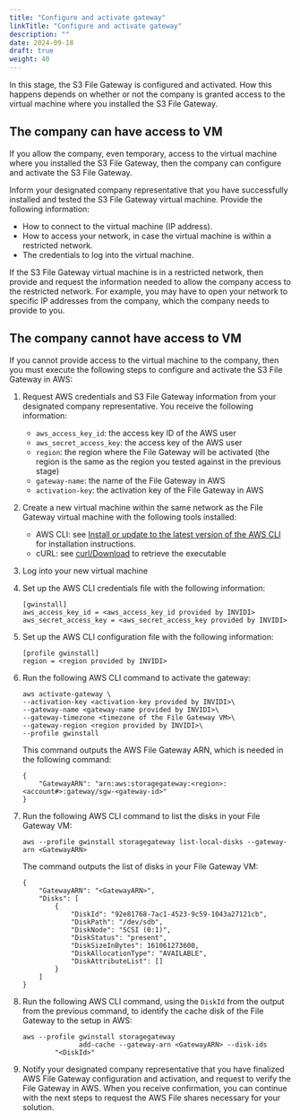 ```yaml
---
title: "Configure and activate gateway"
linkTitle: "Configure and activate gateway"
description: ""
date: 2024-09-18
draft: true
weight: 40
---
```


In this stage, the S3 File Gateway is configured and activated. How this happens depends on whether or not the company is granted access to the virtual machine where you installed the S3 File Gateway.

## The company can have access to VM

If you allow the company, even temporary, access to the virtual machine where you installed the S3 File Gateway, then the company can configure and activate the S3 File Gateway.

Inform your designated company representative that you have successfully installed and tested the S3 File Gateway virtual machine. Provide the following information:

*   How to connect to the virtual machine \(IP address\).
*   How to access your network, in case the virtual machine is within a restricted network.
*   The credentials to log into the virtual machine.

If the S3 File Gateway virtual machine is in a restricted network, then provide and request the information needed to allow the company access to the restricted network. For example, you may have to open your network to specific IP addresses from the company, which the company needs to provide to you.

## The company cannot have access to VM

If you cannot provide access to the virtual machine to the company, then you must execute the following steps to configure and activate the S3 File Gateway in AWS:

1. Request AWS credentials and S3 File Gateway information from your designated company representative. You receive the following information:
   * `aws_access_key_id`: the access key ID of the AWS user
   * `aws_secret_access_key`: the access key of the AWS user
   * `region`: the region where the File Gateway will be activated \(the region is the same as the region you tested against in the previous stage\)
   * `gateway-name`: the name of the File Gateway in AWS
   * `activation-key`: the activation key of the File Gateway in AWS
1. Create a new virtual machine within the same network as the File Gateway virtual machine with the following tools installed:
   * AWS CLI: see [Install or update to the latest version of the AWS CLI](https://docs.aws.amazon.com/cli/latest/userguide/getting-started-install.html) for installation instructions.
   * cURL: see [curl/Download](https://curl.se/) to retrieve the executable
1. Log into your new virtual machine
1. Set up the AWS CLI credentials file with the following information:

   ```
   [gwinstall]
   aws_access_key_id = <aws_access_key_id provided by INVIDI>
   aws_secret_access_key = <aws_secret_access_key provided by INVIDI>
   ```
1. Set up the AWS CLI configuration file with the following information:

   ``` {#codeblock_rhl_hmk_n1c}
   [profile gwinstall]
   region = <region provided by INVIDI>
   ```
1. Run the following AWS CLI command to activate the gateway:

   ```
   aws activate-gateway \
   --activation-key <activation-key provided by INVIDI>\
   --gateway-name <gateway-name provided by INVIDI>\
   --gateway-timezone <timezone of the File Gateway VM>\
   --gateway-region <region provided by INVIDI>\
   --profile gwinstall
   ```

   This command outputs the AWS File Gateway ARN, which is needed in the following command:

   ```
   {
       "GatewayARN": "arn:aws:storagegateway:<region>:<account#>:gateway/sgw-<gateway-id>"
   }
   ```
1. Run the following AWS CLI command to list the disks in your File Gateway VM:

   ```
   aws --profile gwinstall storagegateway list-local-disks --gateway-arn <GatewayARN>
   ```

   The command outputs the list of disks in your File Gateway VM:

   ```
   {
       "GatewayARN": "<GatewayARN>",
       "Disks": [
           {
               "DiskId": "92e81768-7ac1-4523-9c59-1043a27121cb",
               "DiskPath": "/dev/sdb",
               "DiskNode": "SCSI (0:1)",
               "DiskStatus": "present",
               "DiskSizeInBytes": 161061273600,
               "DiskAllocationType": "AVAILABLE",
               "DiskAttributeList": []
           }
       ]
   }
   ```
1. Run the following AWS CLI command, using the `DiskId` from the output from the previous command, to identify the cache disk of the File Gateway to the setup in AWS:

   ```
   aws --profile gwinstall storagegateway
                 add-cache --gateway-arn <GatewayARN> --disk-ids
           "<DiskId>"
   ```
1. Notify your designated company representative that you have finalized AWS File Gateway configuration and activation, and request to verify the File Gateway in AWS. When you receive confirmation, you can continue with the next steps to request the AWS File shares necessary for your solution.
